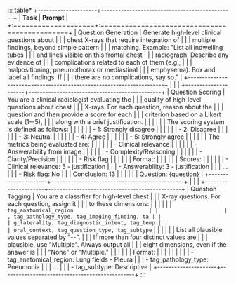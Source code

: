 ::: table*
+---------------------+-----------------------------------------------+
| **Task**            | **Prompt**                                    |
+:====================+:==============================================+
| Question Generation | Generate high‐level clinical questions about  |
|                     | chest X-rays that require integration of      |
|                     | multiple findings, beyond simple pattern      |
|                     | matching. Example: "List all indwelling tubes |
|                     | and lines visible on this frontal chest       |
|                     | radiograph. Describe any evidence of          |
|                     | complications related to each of them (e.g.,  |
|                     | malpositioning, pneumothorax or mediastinal   |
|                     | emphysema). Box and label all findings. If    |
|                     | there are no complications, say so."          |
+---------------------+-----------------------------------------------+
|                     |                                               |
+---------------------+-----------------------------------------------+
| Question Scoring    | You are a clinical radiologist evaluating the |
|                     | quality of high‐level questions about chest   |
|                     | X-rays. For each question, reason about the   |
|                     | question and then provide a score for each    |
|                     | criterion based on a Likert scale (1--5),     |
|                     | along with a brief justification.             |
|                     |                                               |
|                     | The scoring system is defined as follows:     |
|                     |                                               |
|                     | -   1: Strongly disagree                      |
|                     |                                               |
|                     | -   2: Disagree                               |
|                     |                                               |
|                     | -   3: Neutral                                |
|                     |                                               |
|                     | -   4: Agree                                  |
|                     |                                               |
|                     | -   5: Strongly agree                         |
|                     |                                               |
|                     | The metrics being evaluated are:              |
|                     |                                               |
|                     | -   Clinical relevance                        |
|                     |                                               |
|                     | -   Answerability from image                  |
|                     |                                               |
|                     | -   Complexity/Reasoning                      |
|                     |                                               |
|                     | -   Clarity/Precision                         |
|                     |                                               |
|                     | -   Risk flag                                 |
|                     |                                               |
|                     | Format:                                       |
|                     |                                               |
|                     |           Scores:                             |
|                     |                                               |
|                     |       - Clinical relevance: 5 - justification |
|                     |           - Answerability: 3 - justification  |
|                     |           …                                   |
|                     |           - Risk flag: No                     |
|                     |           Conclusion: 13                      |
|                     |                                               |
|                     | Question: {question}                          |
+---------------------+-----------------------------------------------+
|                     |                                               |
+---------------------+-----------------------------------------------+
| Question Tagging    | You are a classifier for high‐level chest     |
|                     | X-ray questions. For each question, assign it |
|                     | to these dimensions:                          |
|                     |                                               |
|                     | `tag_anatomical_region                        |
|                     | , tag_pathology_type, tag_imaging_finding, ta |
|                     | g_laterality, tag_diagnostic_intent, tag_temp |
|                     | oral_context, tag_question_type, tag_subtype` |
|                     |                                               |
|                     | List all plausible values separated by "--".  |
|                     | If more than four distinct values are         |
|                     | plausible, use "Multiple". Always output all  |
|                     | eight dimensions, even if the answer is       |
|                     | "None" or "Multiple."                         |
|                     |                                               |
|                     | Format:                                       |
|                     |                                               |
|                     |                                               |
|                     | - tag_anatomical_region: Lung fields - Pleura |
|                     |           - tag_pathology_type: Pneumonia     |
|                     |           …                                   |
|                     |           - tag_subtype: Descriptive          |
+---------------------+-----------------------------------------------+
:::

